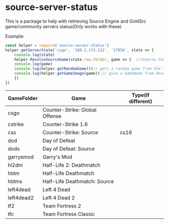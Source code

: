 # source-server-status

This is a package to help with retrieving Source Engine and GoldSrc game/community servers status(Only works with these)

Example:
```javascript
const helper = require('source-server-status')
helper.getServerState('csgo', '189.1.173.122', '27058', state => {
	console.log(state)
	helper.ResolveSourceGame(state.raw.folder, game => {  //returns Counter-Strike: Global Offensive
	console.log(game)
	console.log(helper.getRandomGame())// gets a random game from the list
	console.log(helper.getGameImage(game)) // give a GameName from ResolveSourceGame and gives an icon from the game
	})
})
```

| GameFolder | Game | Type(If different)
|---|---|---
| csgo | Counter-Strike: Global Offense
| cstrike | Counter-Strike 1.6
| css | Counter-Strike: Source | cs16
| dod | Day of Defeat
| dods | Day of Defeat: Source
| garrysmod | Garry's Mod
| hl2dm | Half-Life 2: Deathmatch
| hldm  | Half-Life Deathmatch
| hldms | Half-Life Deathmatch: Source
| left4dead | Left 4 Dead
| left4dead2 | Left 4 Dead 2
| tf2 | Team Fortress 2
| tfc | Team Fortress Classic
